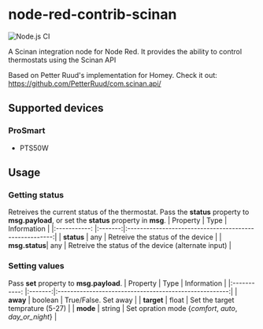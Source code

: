 # node-red-contrib-scinan
![Node.js CI](https://github.com/lodegaard/node-red-contrib-scinan/workflows/Node.js%20CI/badge.svg?branch=master)

A Scinan integration node for Node Red. It provides the ability to control thermostats using the Scinan API

Based on Petter Ruud's implementation for Homey. Check it out: https://github.com/PetterRuud/com.scinan.api/

## Supported devices
### ProSmart
- PTS50W

## Usage
### Getting status
Retreives the current status of the thermostat. Pass the **status** property to **msg.payload**, or set the **status** property in **msg**.
|  Property     |  Type   |                     Information                        |
|:-----------:  |:-------:|:------------------------------------------------------:|
|  **status**   |   any   | Retreive the status of the device                      |
| **msg.status**|   any   | Retreive the status of the device (alternate input)    |

### Setting values
Pass **set** property to **msg.payload**.
|  Property     |  Type   |                      Information                       |
|:-----------:  |:-------:|:------------------------------------------------------:|
|    **away**   | boolean | True/False. Set away                                   |
|  **target**   |  float  | Set the target temprature (5-27)                       |
|   **mode**    | string  | Set opration mode {*comfort*, *auto*, *day_or_night*}  |